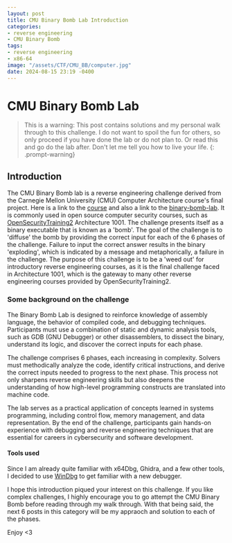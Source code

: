 ```yaml
---
layout: post
title: CMU Binary Bomb Lab Introduction
categories:
- reverse engineering
- CMU Binary Bomb
tags:
- reverse engineering
- x86-64
image: "/assets/CTF/CMU_BB/computer.jpg"
date: 2024-08-15 23:19 -0400
---
```

# CMU Binary Bomb Lab

>This is a warning: This post contains solutions and my personal walk through to this challenge. I do not want to spoil the fun for others, so only proceed if you have done the lab or do not plan to. Or read this and go do the lab after. Don't let me tell you how to live your life.
{: .prompt-warning}

## **Introduction** 

The CMU Binary Bomb lab is a reverse engineering challenge derived from the Carnegie Mellon University (CMU) Computer Architecture course's final project. Here is a link to the [course](https://csapp.cs.cmu.edu/) and also a link to the [binary-bomb-lab](https://www.cs.cmu.edu/afs/cs/academic/class/15213-s02/www/applications/labs/lab2/bomblab.html). It is commonly used in open source computer security courses, such as [OpenSecurityTraining2](https://p.ost2.fyi/dashboard) Architecture 1001. The challenge presents itself as a binary executable that is known as a 'bomb'. The goal of the challenge is to 'diffuse' the bomb by providing the correct input for each of the 6 phases of the challenge. Failure to input the correct answer results in the binary 'exploding', which is indicated by a message and metaphorically, a failure in the challenge. The purpose of this challenge is to be a 'weed out' for introductory reverse engineering courses, as it is the final challenge faced in Architecture 1001, which is the gateway to many other reverse engineering courses provided by OpenSecurityTraining2.


### Some background on the challenge

The Binary Bomb Lab is designed to reinforce knowledge of assembly language, the behavior of compiled code, and debugging techniques. Participants must use a combination of static and dynamic analysis tools, such as GDB (GNU Debugger) or other disassemblers, to dissect the binary, understand its logic, and discover the correct inputs for each phase.

The challenge comprises 6 phases, each increasing in complexity. Solvers must methodically analyze the code, identify critical instructions, and derive the correct inputs needed to progress to the next phase. This process not only sharpens reverse engineering skills but also deepens the understanding of how high-level programming constructs are translated into machine code.

The lab serves as a practical application of concepts learned in systems programming, including control flow, memory management, and data representation. By the end of the challenge, participants gain hands-on experience with debugging and reverse engineering techniques that are essential for careers in cybersecurity and software development.


#### Tools used

Since I am already quite familiar with x64Dbg, Ghidra, and a few other tools, I decided to use [WinDbg](https://learn.microsoft.com/en-us/windows-hardware/drivers/debugger/) to get familiar with a new debugger. 


I hope this introduction piqued your interest on this challenge. If you like complex challenges, I highly encourage you to go attempt the CMU Binary Bomb before reading through my walk through. With that being said, the next 6 posts in this category will be my appraoch and solution to each of the phases. 

Enjoy <3